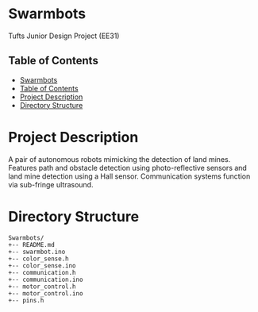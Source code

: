 # Swarmbots

Tufts Junior Design Project (EE31)

## Table of Contents
* [Swarmbots](#swarmbots)
* [Table of Contents](#table-of-contents)
* [Project Description](#project-description)
* [Directory Structure](#directory-structure)

Project Description
======

A pair of autonomous robots mimicking the detection of land mines. Features path and obstacle detection using photo-reflective sensors and land mine detection using a Hall sensor. Communication systems function via sub-fringe ultrasound. 


Directory Structure
======
```
Swarmbots/
+-- README.md
+-- swarmbot.ino
+-- color_sense.h
+-- color_sense.ino
+-- communication.h
+-- communication.ino
+-- motor_control.h
+-- motor_control.ino
+-- pins.h
```
